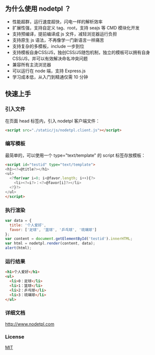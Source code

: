 ## 为什么使用 nodetpl ？

  * 性能超群，运行速度超快，闪电一样的解析效率
  * 扩展性强，支持自定义 tag、root，支持 seajs 等 CMD 模块化开发
  * 支持预编译，提前编译成 js 文件，减轻浏览器运行负担
  * 支持原生 js 语法，不再像学一门新语言一样痛苦
  * 支持复杂的多模板，include 一步到位
  * 支持模板自身CSS/JS，独创CSS/JS随包机制，独立的模板可以拥有自身CSS/JS，并可以有效解决命名冲突问题
  * 兼容所有主流浏览器
  * 可以运行在 node 端，支持 Express.js
  * 学习成本低，从入门到精通仅需 10 分钟

## 快速上手

### 引入文件

在页面 head 标签内，引入 nodetpl 客户端文件：

```html
<script src="./static/js/nodetpl.client.js"></script>
```

### 编写模板

最简单的，可以使用一个 type="text/template" 的 script 标签存放模板：

```html
<script id="testid" type="text/template">
<h1><?=@title?></h1>
<ul>
  <?for(var i=0; i<@favor.length; i++){?>
    <li><?=i?>：<?=@favor[i]?></li>
  <?}?>
</ul>
</script>
```

### 执行渲染

```js
var data = {
  title: '个人爱好',
  favor: ['足球', '篮球', '乒乓球', '琉璃球']
};
var content = document.getElementById('testid').innerHTML;
var html = nodetpl.render(content, data);
alert(html);
```

### 运行结果

```html
<h1>个人爱好</h1>
<ul>
  <li>0：足球</li>
  <li>1：篮球</li>
  <li>2：乒乓球</li>
  <li>3：琉璃球</li>
</ul>
```

### 详细文档

  http://www.nodetpl.com

### License

  [MIT](LICENSE)